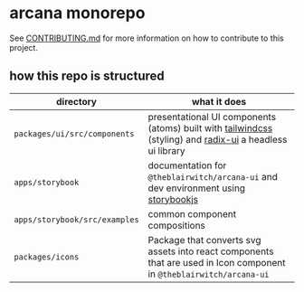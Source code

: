 # arcana monorepo

See [CONTRIBUTING.md](./CONTRIBUTING.md) for more information on how to contribute to this project.

## how this repo is structured

<!-- markdown table with 2 columns -->

| directory                         | what it does                                                                                                                                                                                              |
| --------------------------------- | --------------------------------------------------------------------------------------------------------------------------------------------------------------------------------------------------------- |
| `packages/ui/src/components` | presentational UI components (atoms) built with [tailwindcss](https://tailwindcss.com/) (styling) and [radix-ui](https://www.radix-ui.com/primitives/docs/overview/getting-started) a headless ui library |
| `apps/storybook`                  | documentation for `@theblairwitch/arcana-ui` and dev environment using [storybookjs](https://storybook.js.org/docs)                                                                                                        |
| `apps/storybook/src/examples`     | common component compositions                                                                                                                                                                             |
| `packages/icons`                  | Package that converts svg assets into react components that are used in Icon component in `@theblairwitch/arcana-ui`                                                                                               |
